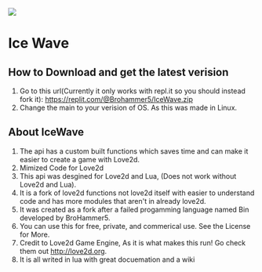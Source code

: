 ![](https://github.com/Brohammer5/LuaDarkAPI/blob/main/Docs/resources/icewave.png)
# Ice Wave

## How to Download and get the latest verision
1. Go to this url(Currently it only works with repl.it so you should instead fork it): https://replit.com/@Brohammer5/IceWave.zip
2. Change the main to your verision of OS. As this was made in Linux.

## About IceWave
1. The api has a custom built functions which saves time and can make it easier to create a game with Love2d.
2. Mimized Code for Love2d
3. This api was desgined for Love2d and Lua, (Does not work without Love2d and Lua).
4. It is a fork of love2d functions not love2d itself with easier to understand code and has more modules that aren't in already love2d.
5. It was created as a fork after a failed progamming language named Bin developed by BroHammer5.
6. You can use this for free, private, and commerical use. See the License for More.
7. Credit to Love2d Game Engine, As it is what makes this run! Go check them out http://love2d.org.
8. It is all writed in lua with great docuemation and a wiki
